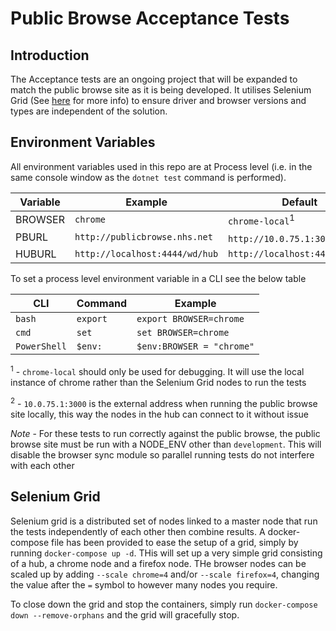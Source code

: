 # Public Browse Acceptance Tests

## Introduction
The Acceptance tests are an ongoing project that will be expanded to match the public browse site as it is being developed. It utilises Selenium Grid (See [here](https://www.seleniumhq.org/docs/07_selenium_grid.jsp) for more info) to ensure driver and browser versions and types are independent of the solution.

## Environment Variables
All environment variables used in this repo are at Process level (i.e. in the same console window as the `dotnet test` command is performed).

| Variable | Example | Default |
|---------------|------------------|------------------|
| BROWSER | `chrome` | `chrome-local`<sup>1</sup> |
| PBURL | `http://publicbrowse.nhs.net` | `http://10.0.75.1:3000`<sup>2</sup> |
| HUBURL | `http://localhost:4444/wd/hub` | `http://localhost:4444/wd/hub` |

To set a process level environment variable in a CLI see the below table

| CLI | Command | Example |
|---------------|--------------------|---------------
|`bash` | `export` | `export BROWSER=chrome` |
| `cmd` | `set` | `set BROWSER=chrome`|
| `PowerShell` | `$env:` | `$env:BROWSER = "chrome"` |

<sup>1</sup> - `chrome-local` should only be used for debugging. It will use the local instance of chrome rather than the Selenium Grid nodes to run the tests

<sup>2</sup> - `10.0.75.1:3000` is the external address when running the public browse site locally, this way the nodes in the hub can connect to it without issue

_Note_ - For these tests to run correctly against the public browse, the public browse site must be run with a NODE_ENV other than `development`. This will disable the browser sync module so parallel running tests do not interfere with each other

## Selenium Grid
Selenium grid is a distributed set of nodes linked to a master node that run the tests independently of each other then combine results. A docker-compose file has been provided to ease the setup of a grid, simply by running `docker-compose up -d`. THis will set up a very simple grid consisting of a hub, a chrome node and a firefox node. THe browser nodes can be scaled up by adding `--scale chrome=4` and/or `--scale firefox=4`, changing the value after the `=` symbol to however many nodes you require.

To close down the grid and stop the containers, simply run `docker-compose down --remove-orphans` and the grid will gracefully stop.